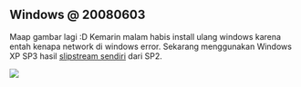 ## Windows @ 20080603

Maap gambar lagi :D
Kemarin malam habis install ulang windows karena entah kenapa network di windows error. Sekarang menggunakan Windows XP SP3 hasil [slipstream sendiri](http://www.msfn.org/board/How-to-Slipstream-XP-SP3-IE7-and-WM11-t116611.html) dari SP2.

[![](http://kriwil.com/images/12t.png)](http://kriwil.com/images/12.png)

<!-- {"time": "2008-06-04 00:39:50", "title": "Windows @ 20080603"} -->

